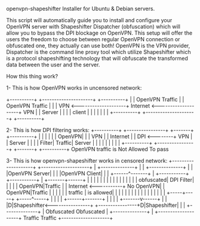 openvpn-shapeshifter Installer for Ubuntu & Debian servers.

This script will automatically guide you to install and configure your OpenVPN server with Shapeshifter Dispatcher
(obfuscation) which will allow you to bypass the DPI blockage on OpenVPN.
This setup will offer the users the freedom to choose between regular OpenVPN connection or obfuscated one, they actually
can use both!  OpenVPN is the VPN provider, Dispatcher is the command line proxy tool which utilize Shapeshifter which is a protocol shapeshifting technology that will obfuscate the transformed data between the user and the server.

How this thing work?

1- This is how OpenVPN works in uncensored network:

+----------+                    +---------------------+                    +----------+
|          |  OpenVPN Traffic   |                     |  OpenVPN Traffic   |          |
|   VPN    <--------------------+      Internet       <--------------------+   VPN    |
|  Server  |                    |                     |                    |  client  |
|          |                    |                     |                    |          |
+----------+                    +---------------------+                    +----------+

2- This is how DPI filtering works:
+----------+                    +----------------+        +-------+        +----------+
|          |                    |                |        |       | OpenVPN|          |
|   VPN    |                    |    Internet    |        |  DPI  <--------+   VPN    |
|  Server  |                    |                |        | Filter| Traffic|  Server  |
|          |                    |                |        |       |        |          |
+----------+                    +----------------+        +-------+        +----------+
                                                           OpenVPN
                                                          traffic is
                                                          Not Allowed
                                                            To pass
                                                            
3- This is how openvpn-shapeshifter works in censored network:
+--------------------+                                                   +--------------------+
|  +--------------+  |                                                   |  +--------------+  |
|  |OpenVPN Server|  |                                                   |  |OpenVPN Client|  |
|  +------^-------+  |       +-----------+           +-----------+       |  +-------+------+  |
|         |          |       |           |           |           |       |          |         |
|         |          |       |           | obfuscated| DPI Filter|       |          |         |
|  OpenVPN|Traffic   |       | Internet  <-----------+ No OpenVPN|       |   OpenVPN|Traffic  |
|         |          |       |           |  traffic  | is allowed|       |          |         |
|         |          |       |           |           |           |       |          |         |
|         |          |       +-----+-----+           +-----^-----+       |          |         |
|  +------+-------+  |             |                       |             |  +-------v------+  |
|  |D|Shapeshifter<----------------+                       +----------------+D|Shapeshifter|  |
|  +--------------+  |   Obfuscated                         Obfuscated   |  +--------------+  |
+--------------------+    Traffic                             Traffic    +--------------------+
